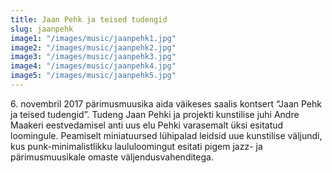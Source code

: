 ```yaml
---
title: Jaan Pehk ja teised tudengid
slug: jaanpehk
image1: "/images/music/jaanpehk1.jpg"
image2: "/images/music/jaanpehk2.jpg"
image3: "/images/music/jaanpehk3.jpg"
image4: "/images/music/jaanpehk4.jpg"
image5: "/images/music/jaanpehk5.jpg"
---
```


6\. novembril 2017 pärimusmuusika aida väikeses saalis kontsert “Jaan Pehk ja teised tudengid”. Tudeng Jaan Pehki ja projekti kunstilise juhi Andre Maakeri eestvedamisel anti uus elu Pehki varasemalt üksi esitatud loomingule. Peamiselt miniatuursed lühipalad leidsid uue kunstilise väljundi, kus punk-minimalistlikku laululoomingut esitati pigem jazz- ja pärimusmuusikale omaste väljendusvahenditega.